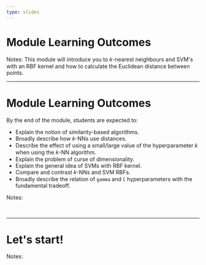 ```yaml
---
type: slides
---
```


# Module Learning Outcomes

Notes:
This module will introduce you to 𝑘-nearest neighbours and SVM's with an RBF kernel and how to calculate the Euclidean distance between points.


---

# Module Learning Outcomes

By the end of the module, students are expected to:

- Explain the notion of similarity-based algorithms.
- Broadly describe how 𝑘-NNs use distances.
- Describe the effect of using a small/large value of the hyperparameter 𝑘 when using the 𝑘-NN algorithm.
- Explain the problem of curse of dimensionality.
- Explain the general idea of SVMs with RBF kernel.
- Compare and contrast 𝑘-NNs and SVM RBFs.
- Broadly describe the relation of `gamma` and `C` hyperparameters with the fundamental tradeoff.


Notes: 

<br>

---

# Let's start!

Notes:

<br>
